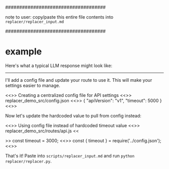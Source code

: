 
####################################

note to user:  copy/paste this entire file contents into `replacer/replacer_input.md`

####################################


# example

Here's what a typical LLM response might look like:

---

I'll add a config file and update your route to use it. This will make your settings easier to manage.

<<<EXPLANATION>>>
Creating a centralized config file for API settings
<<<FILE>>>
replacer_demo_src/config.json
<<<OVERWRITE>>>
{
 "apiVersion": "v1",
 "timeout": 5000
}
<<<END>>>

Now let's update the hardcoded value to pull from config instead:

<<<EXPLANATION>>>
Using config file instead of hardcoded timeout value
<<<FILE>>>
replacer_demo_src/routes/api.js
<<<SEARCH>>>
const timeout = 3000;
<<<REPLACE>>>
const { timeout } = require('../config.json');
<<<END>>>

That's it! Paste into `scripts/replacer_input.md` and run `python replacer/replacer.py`.